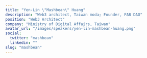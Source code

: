```yaml
---
title: "Yen-Lin \"Mashbean\" Huang"
description: "Web3 architect, Taiwan moda; Founder, FAB DAO"
position: "Web3 Architect"
company: "Ministry of Digital Affairs, Taiwan"
avatar_url: "/images/speakers/yen-lin-mashbean-huang.png"
social:
  twitter: "mashbean"
  linkedin: ""
slug: "mashbean"
---
```

